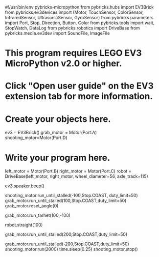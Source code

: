 #!/usr/bin/env pybricks-micropython
from pybricks.hubs import EV3Brick
from pybricks.ev3devices import (Motor, TouchSensor, ColorSensor,
                                 InfraredSensor, UltrasonicSensor, GyroSensor)
from pybricks.parameters import Port, Stop, Direction, Button, Color
from pybricks.tools import wait, StopWatch, DataLog
from pybricks.robotics import DriveBase
from pybricks.media.ev3dev import SoundFile, ImageFile


# This program requires LEGO EV3 MicroPython v2.0 or higher.
# Click "Open user guide" on the EV3 extension tab for more information.


# Create your objects here.
ev3 = EV3Brick()
grab_motor = Motor(Port.A)
shooting_motor=Motor(Port.D)

# Write your program here.
left_motor = Motor(Port.B)
right_motor = Motor(Port.C)
robot = DriveBase(left_motor, right_motor, wheel_diameter=56, axle_track=115)

ev3.speaker.beep()

shooting_motor.run_until_stalled(-100,Stop.COAST, duty_limit=50)
grab_motor.run_until_stalled(100,Stop.COAST,duty_limit=50)
grab_motor.reset_angle(0)

grab_motor.run_tarhet(100,-100)

robot.straight(100)

grab_motor.run_until_stalled(200,Stop.COAST,duty_limit=50)

grab_motor.run_until_stalled(-200,Stop.COAST,duty_limit=50)
shooting_motor.run(2000)
time.sleep(0.25)
shooting_motor.stop()